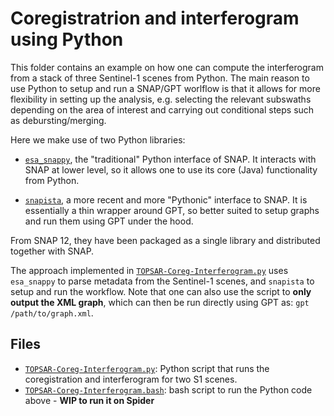 # Coregistratrion and interferogram using Python

This folder contains an example on how one can compute the interferogram from a stack of three Sentinel-1 scenes from Python. The main reason to use Python  to setup and run a SNAP/GPT worlflow is that it allows for more flexibility in setting up the analysis, e.g. selecting the relevant subswaths depending on the area of interest and carrying out conditional steps such as debursting/merging.

Here we make use of two Python libraries:

* [`esa_snappy`](https://senbox.atlassian.net/wiki/spaces/SNAP/pages/19300362/How+to+use+the+SNAP+API+from+Python), the "traditional" Python interface of SNAP. It interacts with SNAP at lower level, so it allows one to use its core (Java) functionality from Python.

* [`snapista`](https://github.com/snap-contrib/snapista/tree/main), a more recent and more "Pythonic" interface to SNAP. It is essentially a thin wrapper around GPT, so better suited to setup graphs and run them using GPT under the hood.

From SNAP 12, they have been packaged as a single library and distributed together with SNAP.

The approach implemented in [`TOPSAR-Coreg-Interferogram.py`](./TOPSAR-Coreg-Interferogram.py) uses `esa_snappy` to parse metadata from the Sentinel-1 scenes, and `snapista` to setup and run the workflow. Note that one can also use the script to **only output the XML graph**, which can then be run directly using GPT as: `gpt /path/to/graph.xml`.

## Files

* [`TOPSAR-Coreg-Interferogram.py`](./TOPSAR-Coreg-Interferogram.py): Python script that runs the coregistration and interferogram for two S1 scenes.
* [`TOPSAR-Coreg-Interferogram.bash`](./TOPSAR-Coreg-Interferogram.bash): bash script to run the Python code above - **WIP to run it on Spider**
